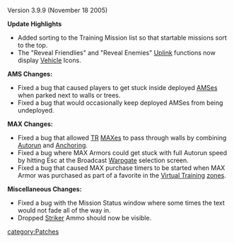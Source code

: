 Version 3.9.9 (November 18 2005)

**Update Highlights**

-   Added sorting to the Training Mission list so that startable
    missions sort to the top.
-   The "Reveal Friendlies" and "Reveal Enemies"
    [Uplink](Command_Uplink_Device "wikilink") functions now display
    [Vehicle](Vehicle "wikilink") Icons.

**AMS Changes:**

-   Fixed a bug that caused players to get stuck inside deployed
    [AMSes](AMS "wikilink") when parked next to walls or trees.
-   Fixed a bug that would occasionally keep deployed AMSes from being
    undeployed.

**MAX Changes:**

-   Fixed a bug that allowed [TR](TR "wikilink")
    [MAXes](Mechanized_Armored_Exo-Suit "wikilink") to pass through
    walls by combining [Autorun](Autorun "wikilink") and
    [Anchoring](Anchoring "wikilink").
-   Fixed a bug where MAX Armors could get stuck with full Autorun speed
    by hitting Esc at the Broadcast [Warpgate](Warpgate "wikilink")
    selection screen.
-   Fixed a bug that caused MAX purchase timers to be started when MAX
    Armor was purchased as part of a favorite in the [Virtual
    Training](VR_training "wikilink") [zones](zone "wikilink").

**Miscellaneous Changes:**

-   Fixed a bug with the Mission Status window where some times the text
    would not fade all of the way in.
-   Dropped [Striker](Striker "wikilink") Ammo should now be visible.

[category:Patches](category:Patches "wikilink")